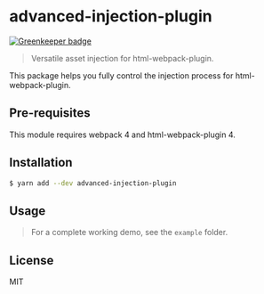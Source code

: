 # advanced-injection-plugin

[![Greenkeeper badge](https://badges.greenkeeper.io/b1f6c1c4/advanced-injection-plugin.svg)](https://greenkeeper.io/)

> Versatile asset injection for html-webpack-plugin.

This package helps you fully control the injection process for html-webpack-plugin.

## Pre-requisites

This module requires webpack 4 and html-webpack-plugin 4.

## Installation

```sh
$ yarn add --dev advanced-injection-plugin
```
## Usage

> For a complete working demo, see the `example` folder.

## License

MIT
